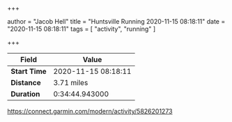 +++

author = "Jacob Hell"
title = "Huntsville Running 2020-11-15 08:18:11"
date = "2020-11-15 08:18:11"
tags = [
    "activity", "running"
]

+++

<!--more-->

|Field  |Value  |
|--- | --- |
|**Start Time**|2020-11-15 08:18:11|
|**Distance**|3.71 miles|
|**Duration**|0:34:44.943000|

https://connect.garmin.com/modern/activity/5826201273